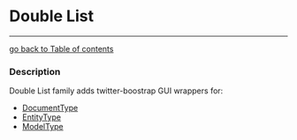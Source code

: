 # Double List
---------------------------------------

[go back to Table of contents][back-to-index]

[back-to-index]: https://github.com/avocode/FormExtensions/blob/master/Resources/doc/documentation.md

[symfony-documenttype]: http://github.com/doctrine/DoctrineMongoDBBundle/blob/master/Form/Type/DocumentType.php
[symfony-entitytype]: http://symfony.com/doc/current/reference/forms/types/entity.html
[symfony-modeltype]: https://github.com/symfony/symfony/blob/master/src/Symfony/Bridge/Propel1/Form/Type/ModelType.php

### Description

Double List family adds twitter-boostrap GUI wrappers for:

* [DocumentType][symfony-documenttype]
* [EntityType][symfony-entitytype]
* [ModelType][symfony-modeltype]